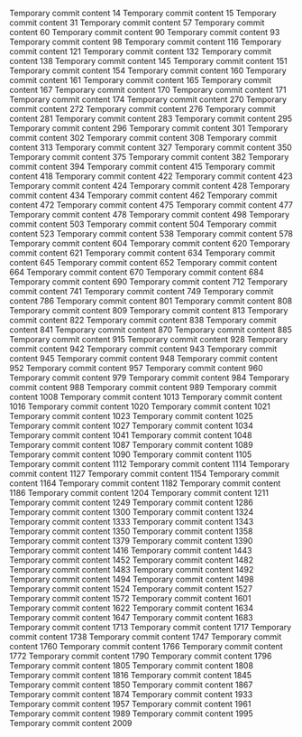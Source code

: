 Temporary commit content 14
Temporary commit content 15
Temporary commit content 31
Temporary commit content 57
Temporary commit content 60
Temporary commit content 90
Temporary commit content 93
Temporary commit content 98
Temporary commit content 116
Temporary commit content 121
Temporary commit content 132
Temporary commit content 138
Temporary commit content 145
Temporary commit content 151
Temporary commit content 154
Temporary commit content 160
Temporary commit content 161
Temporary commit content 165
Temporary commit content 167
Temporary commit content 170
Temporary commit content 171
Temporary commit content 174
Temporary commit content 270
Temporary commit content 272
Temporary commit content 276
Temporary commit content 281
Temporary commit content 283
Temporary commit content 295
Temporary commit content 296
Temporary commit content 301
Temporary commit content 302
Temporary commit content 308
Temporary commit content 313
Temporary commit content 327
Temporary commit content 350
Temporary commit content 375
Temporary commit content 382
Temporary commit content 394
Temporary commit content 415
Temporary commit content 418
Temporary commit content 422
Temporary commit content 423
Temporary commit content 424
Temporary commit content 428
Temporary commit content 434
Temporary commit content 462
Temporary commit content 472
Temporary commit content 475
Temporary commit content 477
Temporary commit content 478
Temporary commit content 498
Temporary commit content 503
Temporary commit content 504
Temporary commit content 523
Temporary commit content 538
Temporary commit content 578
Temporary commit content 604
Temporary commit content 620
Temporary commit content 621
Temporary commit content 634
Temporary commit content 645
Temporary commit content 652
Temporary commit content 664
Temporary commit content 670
Temporary commit content 684
Temporary commit content 690
Temporary commit content 712
Temporary commit content 741
Temporary commit content 749
Temporary commit content 786
Temporary commit content 801
Temporary commit content 808
Temporary commit content 809
Temporary commit content 813
Temporary commit content 822
Temporary commit content 838
Temporary commit content 841
Temporary commit content 870
Temporary commit content 885
Temporary commit content 915
Temporary commit content 928
Temporary commit content 942
Temporary commit content 943
Temporary commit content 945
Temporary commit content 948
Temporary commit content 952
Temporary commit content 957
Temporary commit content 960
Temporary commit content 979
Temporary commit content 984
Temporary commit content 988
Temporary commit content 989
Temporary commit content 1008
Temporary commit content 1013
Temporary commit content 1016
Temporary commit content 1020
Temporary commit content 1021
Temporary commit content 1023
Temporary commit content 1025
Temporary commit content 1027
Temporary commit content 1034
Temporary commit content 1041
Temporary commit content 1048
Temporary commit content 1087
Temporary commit content 1089
Temporary commit content 1090
Temporary commit content 1105
Temporary commit content 1112
Temporary commit content 1114
Temporary commit content 1127
Temporary commit content 1154
Temporary commit content 1164
Temporary commit content 1182
Temporary commit content 1186
Temporary commit content 1204
Temporary commit content 1211
Temporary commit content 1249
Temporary commit content 1286
Temporary commit content 1300
Temporary commit content 1324
Temporary commit content 1333
Temporary commit content 1343
Temporary commit content 1350
Temporary commit content 1358
Temporary commit content 1379
Temporary commit content 1390
Temporary commit content 1416
Temporary commit content 1443
Temporary commit content 1452
Temporary commit content 1482
Temporary commit content 1483
Temporary commit content 1492
Temporary commit content 1494
Temporary commit content 1498
Temporary commit content 1524
Temporary commit content 1527
Temporary commit content 1572
Temporary commit content 1601
Temporary commit content 1622
Temporary commit content 1634
Temporary commit content 1647
Temporary commit content 1683
Temporary commit content 1713
Temporary commit content 1717
Temporary commit content 1738
Temporary commit content 1747
Temporary commit content 1760
Temporary commit content 1766
Temporary commit content 1772
Temporary commit content 1790
Temporary commit content 1796
Temporary commit content 1805
Temporary commit content 1808
Temporary commit content 1816
Temporary commit content 1845
Temporary commit content 1850
Temporary commit content 1867
Temporary commit content 1874
Temporary commit content 1933
Temporary commit content 1957
Temporary commit content 1961
Temporary commit content 1989
Temporary commit content 1995
Temporary commit content 2009
